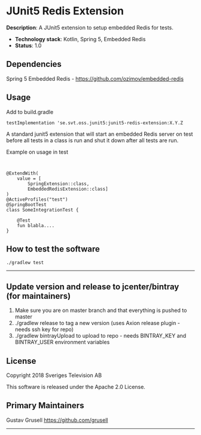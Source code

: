 # JUnit5 Redis Extension

**Description**:  A JUnit5 extension to setup embedded Redis for tests.

  - **Technology stack**: Kotlin, Spring 5, Embedded Redis
  - **Status**:  1.0
  
## Dependencies

Spring 5
Embedded Redis - https://github.com/ozimov/embedded-redis

## Usage

Add to build.gradle
```
testImplementation 'se.svt.oss.junit5:junit5-redis-extension:X.Y.Z
```

A standard junit5 extension that will start an embedded Redis server on test before all tests in a class is run and shut it down after all tests are run.

Example on usage in test
```


@ExtendWith(
    value = [
        SpringExtension::class,
        EmbeddedRedisExtension::class]
)
@ActiveProfiles("test")
@SpringBootTest
class SomeIntegrationTest {

    @Test
    fun blabla....
}
```


## How to test the software

```./gradlew test```

----

## Update version and release to jcenter/bintray (for maintainers)

1. Make sure you are on master branch and that everything is pushed to master
2. ./gradlew release to tag a new version (uses Axion release plugin - needs ssh key for repo)
3.  ./gradlew bintrayUpload to upload to repo - needs BINTRAY_KEY and BINTRAY_USER environment variables

## License

Copyright 2018 Sveriges Television AB

This software is released under the Apache 2.0 License.

## Primary Maintainers

Gustav Grusell https://github.com/grusell

----
